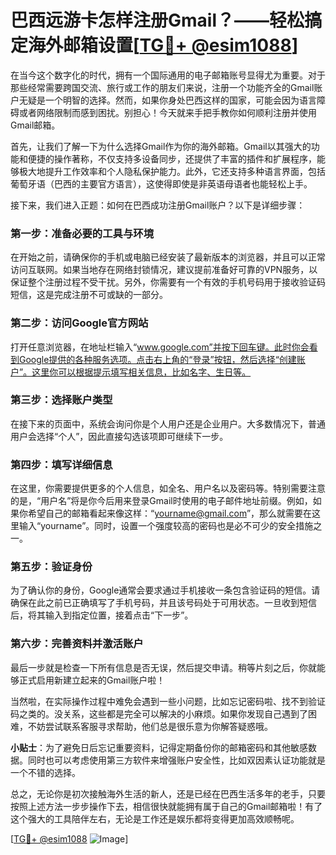 # 巴西远游卡怎样注册Gmail？——轻松搞定海外邮箱设置[[TG💪+ @esim1088](https://t.me/s/esim1088)]

在当今这个数字化的时代，拥有一个国际通用的电子邮箱账号显得尤为重要。对于那些经常需要跨国交流、旅行或工作的朋友们来说，注册一个功能齐全的Gmail账户无疑是一个明智的选择。然而，如果你身处巴西这样的国家，可能会因为语言障碍或者网络限制而感到困扰。别担心！今天就来手把手教你如何顺利注册并使用Gmail邮箱。

首先，让我们了解一下为什么选择Gmail作为你的海外邮箱。Gmail以其强大的功能和便捷的操作著称，不仅支持多设备同步，还提供了丰富的插件和扩展程序，能够极大地提升工作效率和个人隐私保护能力。此外，它还支持多种语言界面，包括葡萄牙语（巴西的主要官方语言），这使得即使是非英语母语者也能轻松上手。

接下来，我们进入正题：如何在巴西成功注册Gmail账户？以下是详细步骤：

### 第一步：准备必要的工具与环境
在开始之前，请确保你的手机或电脑已经安装了最新版本的浏览器，并且可以正常访问互联网。如果当地存在网络封锁情况，建议提前准备好可靠的VPN服务，以保证整个注册过程不受干扰。另外，你需要有一个有效的手机号码用于接收验证码短信，这是完成注册不可或缺的一部分。

### 第二步：访问Google官方网站
打开任意浏览器，在地址栏输入“www.google.com”并按下回车键。此时你会看到Google提供的各种服务选项。点击右上角的“登录”按钮，然后选择“创建账户”。这里你可以根据提示填写相关信息，比如名字、生日等。

### 第三步：选择账户类型
在接下来的页面中，系统会询问你是个人用户还是企业用户。大多数情况下，普通用户会选择“个人”，因此直接勾选该项即可继续下一步。

### 第四步：填写详细信息
在这里，你需要提供更多的个人信息，如全名、用户名以及密码等。特别需要注意的是，“用户名”将是你今后用来登录Gmail时使用的电子邮件地址前缀。例如，如果你希望自己的邮箱看起来像这样：“yourname@gmail.com”，那么就需要在这里输入“yourname”。同时，设置一个强度较高的密码也是必不可少的安全措施之一。

### 第五步：验证身份
为了确认你的身份，Google通常会要求通过手机接收一条包含验证码的短信。请确保在此之前已正确填写了手机号码，并且该号码处于可用状态。一旦收到短信后，将其输入到指定位置，接着点击“下一步”。

### 第六步：完善资料并激活账户
最后一步就是检查一下所有信息是否无误，然后提交申请。稍等片刻之后，你就能够正式启用新建立起来的Gmail账户啦！

当然啦，在实际操作过程中难免会遇到一些小问题，比如忘记密码啦、找不到验证码之类的。没关系，这些都是完全可以解决的小麻烦。如果你发现自己遇到了困难，不妨尝试联系客服寻求帮助，他们总是很乐意为你解答疑惑哦。

**小贴士**：为了避免日后忘记重要资料，记得定期备份你的邮箱密码和其他敏感数据。同时也可以考虑使用第三方软件来增强账户安全性，比如双因素认证功能就是一个不错的选择。

总之，无论你是初次接触海外生活的新人，还是已经在巴西生活多年的老手，只要按照上述方法一步步操作下去，相信很快就能拥有属于自己的Gmail邮箱啦！有了这个强大的工具陪伴左右，无论是工作还是娱乐都将变得更加高效顺畅呢。

[[TG💪+ @esim1088](https://t.me/s/esim1088) ![Image](https://i.postimg.cc/4NQfJmqS/Snipaste-2025-05-13-00-14-12.png)]